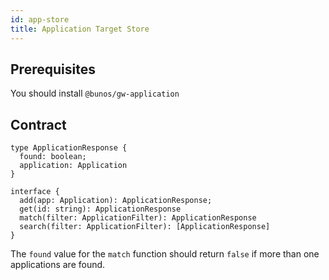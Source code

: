 ```yaml
---
id: app-store
title: Application Target Store
---
```


## Prerequisites

You should install `@bunos/gw-application`

## Contract

```
type ApplicationResponse {
  found: boolean;
  application: Application
}

interface {
  add(app: Application): ApplicationResponse;
  get(id: string): ApplicationResponse
  match(filter: ApplicationFilter): ApplicationResponse
  search(filter: ApplicationFilter): [ApplicationResponse]
}
```

The `found` value for the `match` function should return `false` if more than one applications are found.
